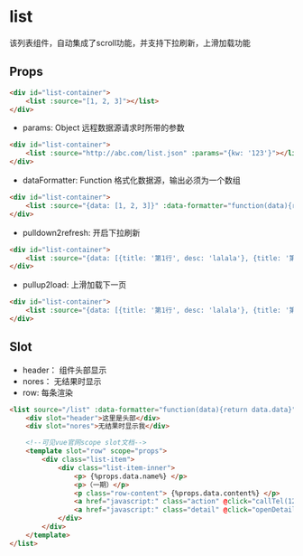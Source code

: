 list
===========
该列表组件，自动集成了scroll功能，并支持下拉刷新，上滑加载功能

## Props

```html
<div id="list-container">
    <list :source="[1, 2, 3]"></list>
</div>
```

* params: Object 远程数据源请求时所带的参数

```html
<div id="list-container">
    <list :source="http://abc.com/list.json" :params="{kw: '123'}"></list>
</div>
```

* dataFormatter: Function 格式化数据源，输出必须为一个数组

```html
<div id="list-container">
    <list :source="{data: [1, 2, 3]}" :data-formatter="function(data){return data.data;}"></list>
</div>
```

* pulldown2refresh: 开启下拉刷新

```html
<div id="list-container">
    <list :source="{data: [{title: '第1行', desc: 'lalala'}, {title: '第2行', desc: 'lalala'}]}" :data-formatter="function(data){return data.data;}" :row-formatter="rowFormatter" :pulldown2refresh="true"></list>
</div>
```

* pullup2load: 上滑加载下一页

```html
<div id="list-container">
    <list :source="{data: [{title: '第1行', desc: 'lalala'}, {title: '第2行', desc: 'lalala'}]}" :data-formatter="function(data){return data.data;}" :row-formatter="rowFormatter" :pullup2load="true"></list>
</div>
```

## Slot

* header： 组件头部显示
* nores： 无结果时显示
* row: 每条渲染

```html
<list source="/list" :data-formatter="function(data){return data.data}" :pulldown2refresh="true" :pullup2load="true" ref="list">
    <div slot="header">这里是头部</div>
    <div slot="nores">无结果时显示我</div>

    <!--可见vue官网scope slot文档-->
    <template slot="row" scope="props">
        <div class="list-item">
            <div class="list-item-inner">
                <p> {%props.data.name%} </p>
                <p>（一期）</p>
                <p class="row-content"> {%props.data.content%} </p>
                <a href="javascript:" class="action" @click="callTel(12345678901)">拨打电话</a> | 
                <a href="javascript:" class="detail" @click="openDetail">详情</a>
            </div>
        </div>
    </template> 
</list>
```
